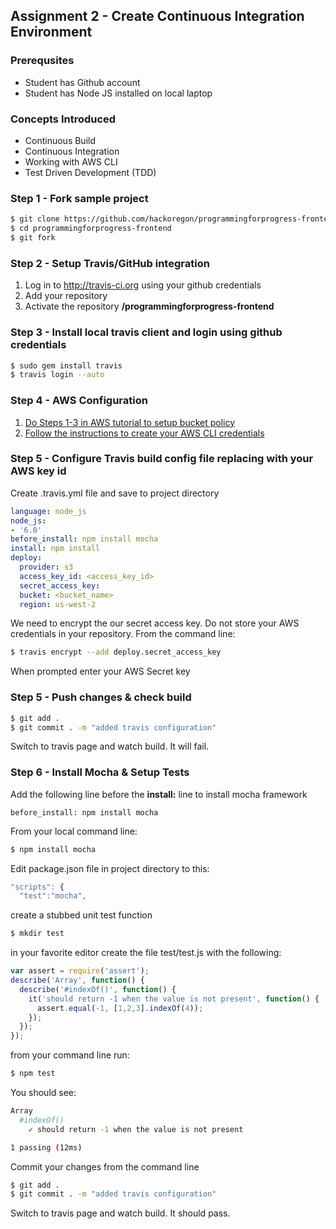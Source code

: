 ## Assignment 2 - Create Continuous Integration Environment

### Prerequsites
- Student has Github account
- Student has Node JS installed on local laptop

### Concepts Introduced
- Continuous Build
- Continuous Integration
- Working with AWS CLI
- Test Driven Development (TDD)

### Step 1 - Fork sample project
```bash
$ git clone https://github.com/hackoregon/programmingforprogress-frontend.git
$ cd programmingforprogress-frontend
$ git fork
```
### Step 2 - Setup Travis/GitHub integration
1. Log in to http://travis-ci.org using your github credentials
2. Add your repository
3. Activate the repository **<github user name>/programmingforprogress-frontend**

### Step 3 - Install local travis client and login using github credentials
```bash 
$ sudo gem install travis
$ travis login --auto
```
### Step 4 - AWS Configuration
1. [Do Steps 1-3 in AWS tutorial to setup bucket policy](http://docs.aws.amazon.com/gettingstarted/latest/swh/setting-up.html)
2. [Follow the instructions to create your AWS CLI credentials](http://docs.aws.amazon.com/cli/latest/userguide/cli-chap-getting-set-up.html)

### Step 5 - Configure Travis build config file replacing with your AWS key id
Create .travis.yml file and save to project directory
```yaml
language: node_js
node_js:
- '6.0'
before_install: npm install mocha
install: npm install
deploy:
  provider: s3
  access_key_id: <access_key_id>
  secret_access_key:
  bucket: <bucket_name>
  region: us-west-2
```
We need to encrypt the our secret access key. Do not store your AWS credentials in your repository. From the command line:

```bash
$ travis encrypt --add deploy.secret_access_key 
```
When prompted enter your AWS Secret key

### Step 5 - Push changes & check build
```bash
$ git add .
$ git commit . -m "added travis configuration"
```
Switch to travis page and watch build. It will fail.

### Step 6 - Install Mocha & Setup Tests

Add the following line before the **install:** line to install mocha framework

`
before_install: npm install mocha
`

From your local command line:
```bash
$ npm install mocha
```

Edit package.json file in project directory to this:
```javascript
"scripts": {
  "test":"mocha",
```

create a stubbed unit test function

```bash
$ mkdir test
```
in your favorite editor create the file test/test.js with the following:

```javascript
var assert = require('assert');
describe('Array', function() {
  describe('#indexOf()', function() {
    it('should return -1 when the value is not present', function() {
      assert.equal(-1, [1,2,3].indexOf(4));
    });
  });
});
```

from your command line run:

```bash
$ npm test
```

You should see:
```bash
Array
  #indexOf()
    ✓ should return -1 when the value is not present

1 passing (12ms)
```

Commit your changes from the command line

```bash
$ git add .
$ git commit . -m "added travis configuration"
```

Switch to travis page and watch build. It should pass.
